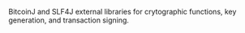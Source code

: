 BitcoinJ and SLF4J external libraries for crytographic functions, key generation, and transaction signing.
